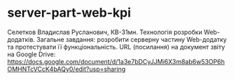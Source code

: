 # server-part-web-kpi
Селетков Владислав Русланович, КВ-31мн. Технологія розробки Web-додатків. Загальне завдання: розробити серверну частину Web-додатку та протестувати її функціональність. URL (посилання) на документ звіту на Google Drive: https://docs.google.com/document/d/1a3e7bDCyJJMi6X3m8ab6w53OP6hOMHNTcVCcK4bAQy0/edit?usp=sharing
